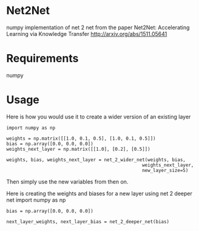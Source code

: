 # Net2Net
numpy implementation of net 2 net from the paper Net2Net: Accelerating Learning via Knowledge Transfer http://arxiv.org/abs/1511.05641

# Requirements
numpy

# Usage
Here is how you would use it to create a wider version of an existing layer

    import numpy as np
    
    weights = np.matrix([[1.0, 0.1, 0.5], [1.0, 0.1, 0.5]])
    bias = np.array([0.0, 0.0, 0.0])
    weights_next_layer = np.matrix([[1.0], [0.2], [0.5]])
    
    weights, bias, weights_next_layer = net_2_wider_net(weights, bias,
                                                      weights_next_layer,
                                                      new_layer_size=5)
Then simply use the new variables from then on.

Here is creating the weights and biases for a new layer using net 2 deeper net
    import numpy as np
    
    bias = np.array([0.0, 0.0, 0.0])
    
    next_layer_weights, next_layer_bias = net_2_deeper_net(bias)
